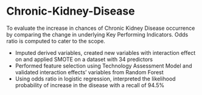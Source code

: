 # Chronic-Kidney-Disease
To evaluate the increase in chances of Chronic Kidney Disease occurrence by comparing the change in underlying Key Performing Indicators. Odds ratio is computed to cater to the scope. 

- Imputed derived variables, created new variables with interaction effect on and applied SMOTE on a dataset with 34 predictors
- Performed feature selection using Technology Assessment Model and validated interaction effects’ variables from Random Forest
- Using odds ratio in logistic regression, interpreted the likelihood probability of increase in the disease with a recall of 94.5%
